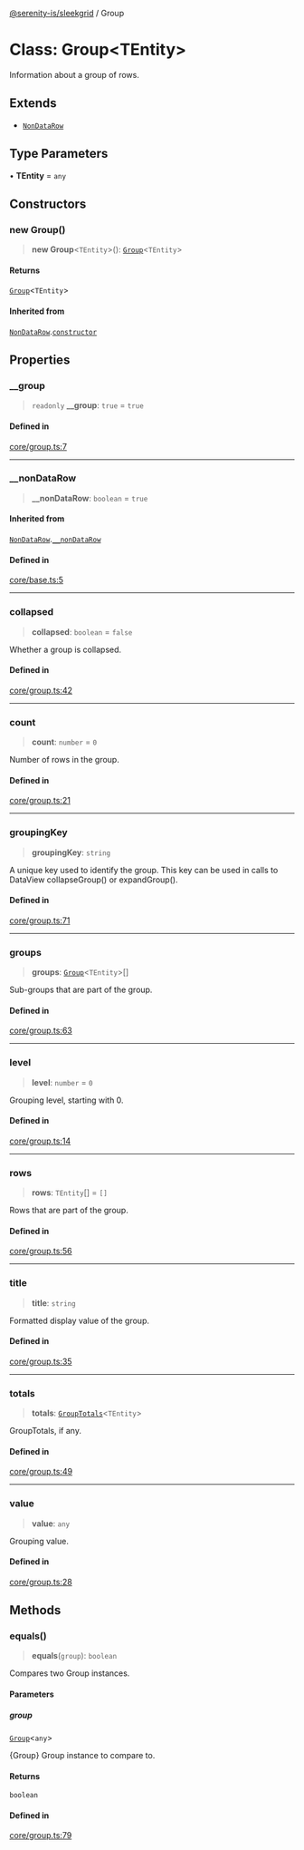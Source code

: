 [@serenity-is/sleekgrid](../README.md) / Group

# Class: Group\<TEntity\>

Information about a group of rows.

## Extends

- [`NonDataRow`](NonDataRow.md)

## Type Parameters

• **TEntity** = `any`

## Constructors

### new Group()

> **new Group**\<`TEntity`\>(): [`Group`](Group.md)\<`TEntity`\>

#### Returns

[`Group`](Group.md)\<`TEntity`\>

#### Inherited from

[`NonDataRow`](NonDataRow.md).[`constructor`](NonDataRow.md#constructors)

## Properties

### \_\_group

> `readonly` **\_\_group**: `true` = `true`

#### Defined in

[core/group.ts:7](https://github.com/serenity-is/sleekgrid/blob/master/src/core/group.ts#L7)

***

### \_\_nonDataRow

> **\_\_nonDataRow**: `boolean` = `true`

#### Inherited from

[`NonDataRow`](NonDataRow.md).[`__nonDataRow`](NonDataRow.md#__nondatarow)

#### Defined in

[core/base.ts:5](https://github.com/serenity-is/sleekgrid/blob/master/src/core/base.ts#L5)

***

### collapsed

> **collapsed**: `boolean` = `false`

Whether a group is collapsed.

#### Defined in

[core/group.ts:42](https://github.com/serenity-is/sleekgrid/blob/master/src/core/group.ts#L42)

***

### count

> **count**: `number` = `0`

Number of rows in the group.

#### Defined in

[core/group.ts:21](https://github.com/serenity-is/sleekgrid/blob/master/src/core/group.ts#L21)

***

### groupingKey

> **groupingKey**: `string`

A unique key used to identify the group.  This key can be used in calls to DataView
collapseGroup() or expandGroup().

#### Defined in

[core/group.ts:71](https://github.com/serenity-is/sleekgrid/blob/master/src/core/group.ts#L71)

***

### groups

> **groups**: [`Group`](Group.md)\<`TEntity`\>[]

Sub-groups that are part of the group.

#### Defined in

[core/group.ts:63](https://github.com/serenity-is/sleekgrid/blob/master/src/core/group.ts#L63)

***

### level

> **level**: `number` = `0`

Grouping level, starting with 0.

#### Defined in

[core/group.ts:14](https://github.com/serenity-is/sleekgrid/blob/master/src/core/group.ts#L14)

***

### rows

> **rows**: `TEntity`[] = `[]`

Rows that are part of the group.

#### Defined in

[core/group.ts:56](https://github.com/serenity-is/sleekgrid/blob/master/src/core/group.ts#L56)

***

### title

> **title**: `string`

Formatted display value of the group.

#### Defined in

[core/group.ts:35](https://github.com/serenity-is/sleekgrid/blob/master/src/core/group.ts#L35)

***

### totals

> **totals**: [`GroupTotals`](GroupTotals.md)\<`TEntity`\>

GroupTotals, if any.

#### Defined in

[core/group.ts:49](https://github.com/serenity-is/sleekgrid/blob/master/src/core/group.ts#L49)

***

### value

> **value**: `any`

Grouping value.

#### Defined in

[core/group.ts:28](https://github.com/serenity-is/sleekgrid/blob/master/src/core/group.ts#L28)

## Methods

### equals()

> **equals**(`group`): `boolean`

Compares two Group instances.

#### Parameters

##### group

[`Group`](Group.md)\<`any`\>

{Group} Group instance to compare to.

#### Returns

`boolean`

#### Defined in

[core/group.ts:79](https://github.com/serenity-is/sleekgrid/blob/master/src/core/group.ts#L79)
